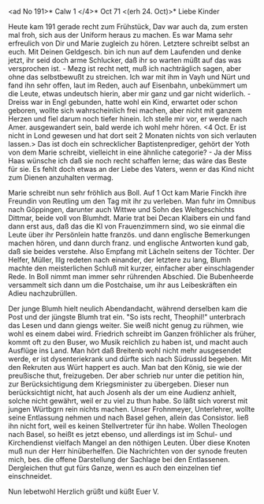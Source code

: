 <ad No 191>* Calw 1 </4>* Oct 71
 <(erh 24. Oct)>*
Liebe Kinder

Heute kam 191 gerade recht zum Frühstück, Dav war auch da, zum ersten mal froh, sich aus der Uniform heraus zu machen. Es war Mama sehr erfreulich von Dir und Marie zugleich zu hören. Letztere schreibt selbst an euch. Mit Deinen Geldgesch. bin ich nun auf dem Laufenden und denke jetzt, ihr seid doch arme Schlucker, daß ihr so warten müßt auf das was versprochen ist. - Mezg ist recht nett, muß ich nachträglich sagen, aber ohne das selbstbewußt zu streichen. Ich war mit ihm in Vayh und Nürt und fand ihn sehr offen, laut im Reden, auch auf Eisenbahn, unbekümmert um die Leute, etwas undeutsch hierin, aber mir ganz und gar nicht widerlich. - Dreiss war in Engl gebunden, hatte wohl ein Kind, erwartet oder schon geboren, wollte sich wahrscheinlich frei machen, aber nicht mit ganzem Herzen und fiel darum noch tiefer hinein. Ich stelle mir vor, er werde nach Amer. ausgewandert sein, bald werde ich wohl mehr hören. <4 Oct. Er ist nicht in Lond gewesen und hat dort seit 2 Monaten nichts von sich verlauten lassen.> Das ist doch ein schrecklicher Baptistenprediger, gehört der Yoth von dem Marie schreibt, vielleicht in eine ähnliche categorie? - Ja der Miss Haas wünsche ich daß sie noch recht schaffen lerne; das wäre das Beste für sie. Es fehlt doch etwas an der Liebe des Vaters, wenn er das Kind nicht zum Dienen anzuhalten vermag.

Marie schreibt nun sehr fröhlich aus Boll. Auf 1 Oct kam Marie Finckh ihre Freundin von Reutling um den Tag mit ihr zu verleben. Man fuhr im Omnibus nach Göppingen, darunter auch Wittwe und Sohn des Weltgeschichts Dittmar, beide voll von Blumhdt. Marie trat bei Decan Klaibers ein und fand dann erst aus, daß das die Kl von Frauenzimmern sind, wo sie einmal die Leute über ihr Persönlein hatte französ. und dann englische Bemerkungen machen hören, und dann durch franz. und englische Antworten kund gab, daß sie beides verstehe. Also Empfang mit Lächeln seitens der Töchter. Der Helfer, Müller, Illg redeten nach einander, der letztere zu lang, Blumh machte den meisterlichen Schluß mit kurzer, einfacher aber einschlagender Rede. 
In Boll nimmt man immer sehr rührenden Abschied. Die Bubenheerde versammelt sich dann um die Postchaise, um ihr aus Leibeskräften ein Adieu nachzubrüllen.

Der junge Blumh hielt neulich Abendandacht, während derselben kam die Post und der jüngste Blumh trat ein. "So ists recht, Theophil!" unterbrach das Lesen und dann giengs weiter. Sie weiß nicht genug zu rühmen, wie wohl es einem dabei wird. Friedrich schreibt im Ganzen fröhlicher als früher, kommt oft zu den Buser, wo Musik reichlich zu haben ist, und macht auch Ausflüge ins Land. Man hört daß Breitenb wohl nicht mehr ausgesendet werde, er ist dysenteriekrank und dürfte sich nach Südrussld begeben. Mit den Rekruten aus Würt happert es auch. Man bat den König, sie wie der preußische thut, freizugeben. Der aber schrieb nur unter die petition hin, zur Berücksichtigung dem Kriegsminister zu übergeben. Dieser nun berücksichtigt nicht, hat auch Josenh als der um eine Audienz anhielt, solche nicht gewährt, weil er zu viel zu thun habe. So läßt sich vorerst mit jungen Würtbgrn rein nichts machen. Unser Frohnmeyer, Unterlehrer, wollte seine Entlassung nehmen und nach Basel gehen, allein das Consistor. ließ ihn nicht fort, weil es keinen Stellvertreter für ihn habe. Wollen Theologen nach Basel, so heißt es jetzt ebenso, und allerdings ist im Schul- und Kirchendienst vielfach Mangel an den nöthigen Leuten. Über diese Knoten muß nun der Herr hinüberhelfen. 
Die Nachrichten von der synode freuten mich, bes. die offene Darstellung der Sachlage bei den Entlassenen. Dergleichen thut gut fürs Ganze, wenn es auch den einzelnen tief einschneidet.

Nun lebetwohl Herzlich grüßt und küßt
 Euer V.
